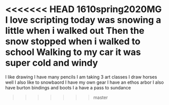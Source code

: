 <<<<<<< HEAD
1610spring2020MG
I love scripting
today was snowing a little when i walked out
Then the snow stopped when i walked to school
Walking to my car it was super cold
and windy
=======
I like drawing
I have many pencils
I am taking 3 art classes
I draw horses well
I also like to snowbaord
I have my own gear
I have an ethos arbor
I also have burton bindings and boots
I a have a pass to sundance
>>>>>>> master
